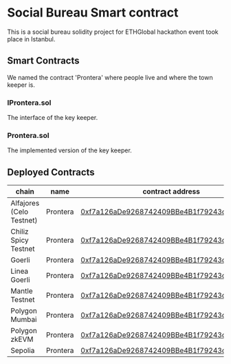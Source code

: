 # Social Bureau Smart contract

This is a social bureau solidity project for ETHGlobal hackathon event took place in Istanbul.

## Smart Contracts

We named the contract 'Prontera' where people live and where the town keeper is.

### IProntera.sol

The interface of the key keeper.

### Prontera.sol

The implemented version of the key keeper.

## Deployed Contracts

| chain                    | name     | contract address                                                                                                                                            |
|--------------------------|----------|-------------------------------------------------------------------------------------------------------------------------------------------------------------|
| Alfajores (Celo Testnet) | Prontera | [0xf7a126aDe9268742409BBe4B1f79243c6430605A](https://alfajores.celoscan.io/address/0xf7a126aDe9268742409BBe4B1f79243c6430605A#code)                         |
| Chiliz Spicy Testnet     | Prontera | [0xf7a126aDe9268742409BBe4B1f79243c6430605A](https://spicy-explorer.chiliz.com/address/0xf7a126aDe9268742409BBe4B1f79243c6430605A#code)                     |
| Goerli                   | Prontera | [0xf7a126aDe9268742409BBe4B1f79243c6430605A](https://goerli.etherscan.io/address/0xf7a126aDe9268742409BBe4B1f79243c6430605A#code)                           |
| Linea Goerli             | Prontera | [0xf7a126aDe9268742409BBe4B1f79243c6430605A](https://goerli.lineascan.build/address/0xf7a126aDe9268742409BBe4B1f79243c6430605A#code)                        |
| Mantle Testnet           | Prontera | [0xf7a126aDe9268742409BBe4B1f79243c6430605A](https://explorer.testnet.mantle.xyz/address/0xf7a126aDe9268742409BBe4B1f79243c6430605A/contracts#address-tabs) |
| Polygon Mumbai           | Prontera | [0xf7a126aDe9268742409BBe4B1f79243c6430605A](https://mumbai.polygonscan.com/address/0xf7a126aDe9268742409BBe4B1f79243c6430605A#code)                        |
| Polygon zkEVM            | Prontera | [0xf7a126aDe9268742409BBe4B1f79243c6430605A](https://testnet-zkevm.polygonscan.com/address/0xf7a126aDe9268742409BBe4B1f79243c6430605A#code)                 |
| Sepolia                  | Prontera | [0xf7a126aDe9268742409BBe4B1f79243c6430605A](https://sepolia.etherscan.io/address/0xf7a126aDe9268742409BBe4B1f79243c6430605A#code)                          |



